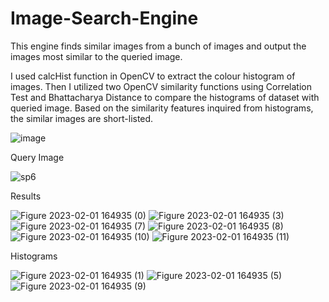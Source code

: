 # Image-Search-Engine
This engine finds similar images from a bunch of images and output the images most similar to the queried image. 

I used calcHist function in OpenCV to extract the colour histogram of images. Then I utilized two OpenCV similarity functions using Correlation Test and Bhattacharya Distance to compare the histograms of dataset with queried image. Based on the similarity features inquired from histograms, the similar images are short-listed. 

![image](https://user-images.githubusercontent.com/83055325/216028769-1706af66-a32c-4bcc-bcba-521f92d5f0fd.png)

Query Image

![sp6](https://user-images.githubusercontent.com/83055325/216029055-f7a14e32-3ba4-4876-8a94-21a27d03b821.jpg)

Results

![Figure 2023-02-01 164935 (0)](https://user-images.githubusercontent.com/83055325/216028842-fca6ee2a-3ebe-4493-8b3a-ce81d139eaf4.png)
![Figure 2023-02-01 164935 (3)](https://user-images.githubusercontent.com/83055325/216029403-74f6ddca-9633-4f1d-b24c-72cdb8d56053.png)
![Figure 2023-02-01 164935 (7)](https://user-images.githubusercontent.com/83055325/216029274-5a8c5d88-865a-427d-88a1-134ce49c43d0.png)
![Figure 2023-02-01 164935 (8)](https://user-images.githubusercontent.com/83055325/216029251-fb45dd6a-64b2-4794-b910-282729ed7447.png)
![Figure 2023-02-01 164935 (10)](https://user-images.githubusercontent.com/83055325/216028886-29bbdd08-b10b-4a93-9d9d-9c21e834688d.png)
![Figure 2023-02-01 164935 (11)](https://user-images.githubusercontent.com/83055325/216028898-f8cf691d-d978-4463-8d30-2d451aa58583.png)

Histograms

![Figure 2023-02-01 164935 (1)](https://user-images.githubusercontent.com/83055325/216029538-dea9eb31-5c16-429a-817a-414b69cf4807.png)
![Figure 2023-02-01 164935 (5)](https://user-images.githubusercontent.com/83055325/216029543-da41dde0-6e37-49f9-9c17-8fcd2715dfab.png)
![Figure 2023-02-01 164935 (9)](https://user-images.githubusercontent.com/83055325/216029548-248dbc43-c091-46b3-bfd6-63545c124d4f.png)
